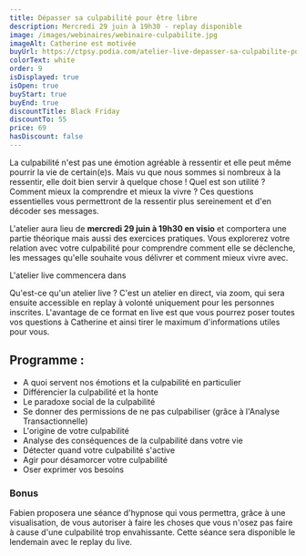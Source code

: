 ```yaml
---
title: Dépasser sa culpabilité pour être libre
description: Mercredi 29 juin à 19h30 - replay disponible
image: /images/webinaires/webinaire-culpabilite.jpg
imageAlt: Catherine est motivée
buyUrl: https://ctpsy.podia.com/atelier-live-depasser-sa-culpabilite-pour-se-liberer
colorText: white
order: 9
isDisplayed: true
isOpen: true
buyStart: true
buyEnd: true
discountTitle: Black Friday
discountTo: 55
price: 69
hasDiscount: false
---
```


La culpabilité n'est pas une émotion agréable à ressentir et elle peut même pourrir la vie de certain(e)s.
Mais vu que nous sommes si nombreux à la ressentir, elle doit bien servir à quelque chose ! Quel est son utilité ? Comment mieux la comprendre et mieux la vivre ? Ces questions essentielles vous permettront de la ressentir plus sereinement et d'en décoder ses messages.

L'atelier aura lieu de **mercredi 29 juin à 19h30 en visio** et comportera une partie théorique mais aussi des exercices pratiques. Vous explorerez votre relation avec votre culpabilité pour comprendre comment elle se déclenche, les messages qu'elle souhaite vous délivrer et comment mieux vivre avec.

<Countdown deadline="2022-06-29 19:30:00">L'atelier live commencera dans</Countdown>

Qu'est-ce qu'un atelier live ? C'est un atelier en direct, via zoom, qui sera ensuite accessible en replay à volonté uniquement pour les personnes inscrites. L'avantage de ce format en live est que vous pourrez poser toutes vos questions à Catherine et ainsi tirer le maximum d'informations utiles pour vous.

## Programme :

- A quoi servent nos émotions et la culpabilité en particulier
- Différencier la culpabilité et la honte
- Le paradoxe social de la culpabilité
- Se donner des permissions de ne pas culpabiliser (grâce à l'Analyse Transactionnelle)
- L'origine de votre culpabilité
- Analyse des conséquences de la culpabilité dans votre vie
- Détecter quand votre culpabilité s'active
- Agir pour désamorcer votre culpabilité
- Oser exprimer vos besoins

### Bonus

Fabien proposera une séance d'hypnose qui vous permettra, grâce à une visualisation, de vous autoriser à faire les choses que vous n'osez pas faire à cause d'une culpabilité trop envahissante. Cette séance sera disponible le lendemain avec le replay du live.
